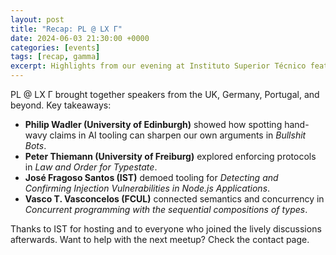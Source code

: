 ```yaml
---
layout: post
title: "Recap: PL @ LX Γ"
date: 2024-06-03 21:30:00 +0000
categories: [events]
tags: [recap, gamma]
excerpt: Highlights from our evening at Instituto Superior Técnico featuring bots, typestate, security, and types.
---
```


PL @ LX Γ brought together speakers from the UK, Germany, Portugal, and beyond. Key takeaways:

- **Philip Wadler (University of Edinburgh)** showed how spotting hand-wavy claims in AI tooling can sharpen our own arguments in *Bullshit Bots*.
- **Peter Thiemann (University of Freiburg)** explored enforcing protocols in *Law and Order for Typestate*.
- **José Fragoso Santos (IST)** demoed tooling for *Detecting and Confirming Injection Vulnerabilities in Node.js Applications*.
- **Vasco T. Vasconcelos (FCUL)** connected semantics and concurrency in *Concurrent programming with the sequential compositions of types*.

Thanks to IST for hosting and to everyone who joined the lively discussions afterwards. Want to help with the next meetup? Check the contact page.
